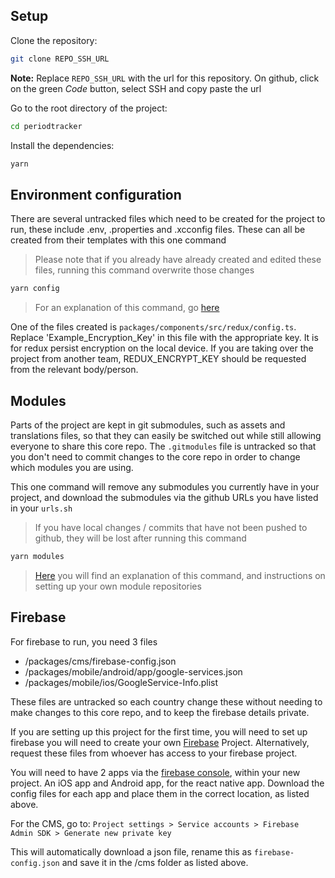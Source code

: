 ## Setup

Clone the repository:

```bash
git clone REPO_SSH_URL
```

<strong>Note:</strong> Replace `REPO_SSH_URL` with the url for this repository. On github, click on the green _Code_ button, select SSH and copy paste the url

Go to the root directory of the project:

```bash
cd periodtracker
```

Install the dependencies:

```bash
yarn
```

## Environment configuration

There are several untracked files which need to be created for the project to run, these include .env, .properties and .xcconfig files. These can all be created from their templates with this one command

> Please note that if you already have already created and edited these files, running this command overwrite those changes

```bash
yarn config
```

> For an explanation of this command, go [here](./setup_details.md#yarn_config)

One of the files created is `packages/components/src/redux/config.ts`. Replace 'Example_Encryption_Key' in this file with the appropriate key. It is for redux persist encryption on the local device. If you are taking over the project from another team, REDUX_ENCRYPT_KEY should be requested from the relevant body/person.

## Modules

Parts of the project are kept in git submodules, such as assets and translations files, so that they can easily be switched out while still allowing everyone to share this core repo. The `.gitmodules` file is untracked so that you don't need to commit changes to the core repo in order to change which modules you are using.

This one command will remove any submodules you currently have in your project, and download the submodules via the github URLs you have listed in your `urls.sh`

> If you have local changes / commits that have not been pushed to github, they will be lost after running this command

```bash
yarn modules
```

> [Here](./modules.md) you will find an explanation of this command, and instructions on setting up your own module repositories

## Firebase

For firebase to run, you need 3 files

- /packages/cms/firebase-config.json
- /packages/mobile/android/app/google-services.json
- /packages/mobile/ios/GoogleService-Info.plist

These files are untracked so each country change these without needing to make changes to this core repo, and to keep the firebase details private.

If you are setting up this project for the first time, you will need to set up firebase you will need to create your own [Firebase](https://console.firebase.google.com/) Project. Alternatively, request these files from whoever has access to your firebase project.

You will need to have 2 apps via the [firebase console](https://console.firebase.google.com/), within your new project. An iOS app and Android app, for the react native app. Download the config files for each app and place them in the correct location, as listed above.

For the CMS, go to:
`Project settings > Service accounts > Firebase Admin SDK > Generate new private key`

This will automatically download a json file, rename this as `firebase-config.json` and save it in the /cms folder as listed above.
